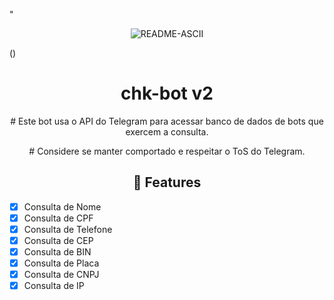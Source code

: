 <p>
"<p align="center" ><img src="https://github.com/revistasp/chk-bot/assets/125148176/6c52837f-4163-42fc-ae09-a8bfce95cba3" alt="README-ASCII" border="0">
</p>

()

<h1 align="center">chk-bot v2</h1>

<p align="center">
    # Este bot usa o API do Telegram para acessar banco de dados de bots que exercem a consulta.
  </p>
</p> 


<p align="center">
    # Considere se manter comportado e respeitar o ToS do Telegram.
  </p>

<h2 align="center">📆  Features</h2>

- [x] Consulta de Nome
- [x] Consulta de CPF
- [x] Consulta de Telefone
- [x] Consulta de CEP
- [x] Consulta de BIN
- [x] Consulta de Placa
- [x] Consulta de CNPJ
- [x] Consulta de IP
